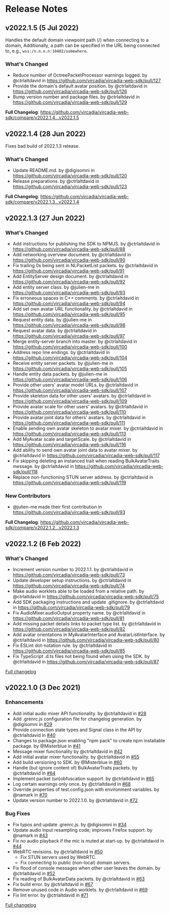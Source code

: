 # Release Notes

## v2022.1.5 (5 Jul 2022)

Handles the default domain viewpoint path (/) when connecting to a domain, Additionally, a path can be specified in the URL being connected to, e.g., `wss:/n.n.n.n:10402/somewhere`.

### What's Changed
* Reduce number of OctreePacketProcessor warnings logged. by @ctrlaltdavid in https://github.com/vircadia/vircadia-web-sdk/pull/127
* Provide the domain's default avatar position. by @ctrlaltdavid in https://github.com/vircadia/vircadia-web-sdk/pull/126
* Bump version number and package files. by @ctrlaltdavid in https://github.com/vircadia/vircadia-web-sdk/pull/129

**Full Changelog**: https://github.com/vircadia/vircadia-web-sdk/compare/v2022.1.4...v2022.1.5


## v2022.1.4 (28 Jun 2022)

Fixes bad build of 2022.1.3 release.

### What's Changed
* Update README.md. by @digisomni in https://github.com/vircadia/vircadia-web-sdk/pull/120
* Release preparations. by @ctrlaltdavid in https://github.com/vircadia/vircadia-web-sdk/pull/123

**Full Changelog**: https://github.com/vircadia/vircadia-web-sdk/compare/v2022.1.3...v2022.1.4


## v2022.1.3 (27 Jun 2022)

### What's Changed
* Add instructions for publishing the SDK to NPMJS. by @ctrlaltdavid in https://github.com/vircadia/vircadia-web-sdk/pull/88
* Add networking overview document. by @ctrlaltdavid in https://github.com/vircadia/vircadia-web-sdk/pull/90
* Fix trailing 0s being sent in NLPacketList packets. by @ctrlaltdavid in https://github.com/vircadia/vircadia-web-sdk/pull/91
* Add EntityServer design document. by @ctrlaltdavid in https://github.com/vircadia/vircadia-web-sdk/pull/92
* Add entity server class. by @julien-me in https://github.com/vircadia/vircadia-web-sdk/pull/93
* Fix erroneous spaces in C++ comments. by @ctrlaltdavid in https://github.com/vircadia/vircadia-web-sdk/pull/94
* Add set own avatar URL functionality. by @ctrlaltdavid in https://github.com/vircadia/vircadia-web-sdk/pull/95
* Request entity data. by @julien-me in https://github.com/vircadia/vircadia-web-sdk/pull/98
* Request avatar data. by @ctrlaltdavid in https://github.com/vircadia/vircadia-web-sdk/pull/97
* Merge entity-server branch into master. by @ctrlaltdavid in https://github.com/vircadia/vircadia-web-sdk/pull/100
* Address repo line endings. by @ctrlaltdavid in https://github.com/vircadia/vircadia-web-sdk/pull/104
* Receive entity server packets. by @julien-me in https://github.com/vircadia/vircadia-web-sdk/pull/105
* Handle entity data packets. by @julien-me in https://github.com/vircadia/vircadia-web-sdk/pull/106
* Provide other users' avatar model URLs. by @ctrlaltdavid in https://github.com/vircadia/vircadia-web-sdk/pull/107
* Provide skeleton data for other users' avatars. by @ctrlaltdavid in https://github.com/vircadia/vircadia-web-sdk/pull/109
* Provide avatar scale for other users' avatars. by @ctrlaltdavid in https://github.com/vircadia/vircadia-web-sdk/pull/110
* Provide avatar joint data for others' avatars. by @ctrlaltdavid in https://github.com/vircadia/vircadia-web-sdk/pull/111
* Enable sending own avatar skeleton to avatar mixer. by @ctrlaltdavid in https://github.com/vircadia/vircadia-web-sdk/pull/113
* Add MyAvatar scale and targetScale. by @ctrlaltdavid in https://github.com/vircadia/vircadia-web-sdk/pull/116
* Add ability to send own avatar joint data to avatar mixer. by @ctrlaltdavid in https://github.com/vircadia/vircadia-web-sdk/pull/117
* Fix skipping deleting an instanced trait when reading BulkAvatarTraits message. by @ctrlaltdavid in https://github.com/vircadia/vircadia-web-sdk/pull/118
* Replace non-functioning STUN server address. by @ctrlaltdavid in https://github.com/vircadia/vircadia-web-sdk/pull/119

### New Contributors
* @julien-me made their first contribution in https://github.com/vircadia/vircadia-web-sdk/pull/93

**Full Changelog**: https://github.com/vircadia/vircadia-web-sdk/compare/v2022.1.2...v2022.1.3

## v2022.1.2 (6 Feb 2022)

### What's Changed
* Increment version number to 2022.1.1. by @ctrlaltdavid in https://github.com/vircadia/vircadia-web-sdk/pull/73
* Update developer setup instructions. by @ctrlaltdavid in https://github.com/vircadia/vircadia-web-sdk/pull/74
* Make audio worklets able to be loaded from a relative path. by @ctrlaltdavid in https://github.com/vircadia/vircadia-web-sdk/pull/75
* Add SDK packaging instructions and update .gitignore. by @ctrlaltdavid in https://github.com/vircadia/vircadia-web-sdk/pull/79
* Fix AudioMixer.audioOutput property name. by @ctrlaltdavid in https://github.com/vircadia/vircadia-web-sdk/pull/81
* Add missing packet details links to packet type list. by @ctrlaltdavid in https://github.com/vircadia/vircadia-web-sdk/pull/82
* Add avatar orientations in MyAvatarInterface and AvatarListInterface. by @ctrlaltdavid in https://github.com/vircadia/vircadia-web-sdk/pull/80
* Fix ESLint dot-notation rule. by @ctrlaltdavid in https://github.com/vircadia/vircadia-web-sdk/pull/85
* Fix TypeScript .d.ts files not being found when using the SDK. by @ctrlaltdavid in https://github.com/vircadia/vircadia-web-sdk/pull/87

[Full changelog](https://github.com/vircadia/vircadia-web-sdk/compare/v2022.1.0...v2022.1.2)

## v2022.1.0 (3 Dec 2021)

### Enhancements
* Add initial audio mixer API functionality. by @ctrlaltdavid in [#28](https://github.com/vircadia/vircadia-web-sdk/pull/28)
* Add .grenrc.js configuration file for changelog generation. by @digisomni in [#29](https://github.com/vircadia/vircadia-web-sdk/pull/29)
* Provide connection state types and Signal class in the API by @ctrlaltdavid in [#40](https://github.com/vircadia/vircadia-web-sdk/pull/40)
* Changes to package.json enabling "npm pack" to create npm installable package. by @Misterblue in [#41](https://github.com/vircadia/vircadia-web-sdk/pull/41)
* Message mixer functionality by @ctrlaltdavid in [#42](https://github.com/vircadia/vircadia-web-sdk/pull/42)
* Add initial avatar mixer functionality. by @ctrlaltdavid in [#55](https://github.com/vircadia/vircadia-web-sdk/pull/55)
* Add build versioning to SDK. by @Misterblue in [#60](https://github.com/vircadia/vircadia-web-sdk/pull/60)
* Handle (but ignore content of) BulkAvatarTraits packets. by @ctrlaltdavid in [#64](https://github.com/vircadia/vircadia-web-sdk/pull/64)
* Implement packet (un)obfuscation support. by @ctrlaltdavid in [#65](https://github.com/vircadia/vircadia-web-sdk/pull/65)
* Log certain warnings only once. by @ctrlaltdavid in [#68](https://github.com/vircadia/vircadia-web-sdk/pull/68)
* Override properties of test.config.json with environment variables. by @namark in [#70](https://github.com/vircadia/vircadia-web-sdk/pull/70)
* Update version number to 2022.1.0. by @ctrlaltdavid in [#72](https://github.com/vircadia/vircadia-web-sdk/pull/72)

### Bug Fixes
* Fix typos and update .grenrc.js. by @digisomni in [#34](https://github.com/vircadia/vircadia-web-sdk/pull/34)
* Update audio input resampling code; improves Firefox support. by @namark in [#43](https://github.com/vircadia/vircadia-web-sdk/pull/43)
* Fix no audio playback if the mic is muted at start-up. by @ctrlaltdavid in [#44](https://github.com/vircadia/vircadia-web-sdk/pull/44)
* WebRTC revisions. by @ctrlaltdavid in [#50](https://github.com/vircadia/vircadia-web-sdk/pull/50)
  * Fix STUN servers used by WebRTC.
  * Fix connecting to public (non-local) domain servers.
* Fix flood of console messages when other user leaves the domain. by @ctrlaltdavid in [#52](https://github.com/vircadia/vircadia-web-sdk/pull/52)
* Fix reading of BulkAvatarData packets. by @ctrlaltdavid in [#63](https://github.com/vircadia/vircadia-web-sdk/pull/63)
* Fix build error. by @ctrlaltdavid in [#67](https://github.com/vircadia/vircadia-web-sdk/pull/67)
* Remove unused code in Audio worklets. by @ctrlaltdavid in [#69](https://github.com/vircadia/vircadia-web-sdk/pull/69)
* Fix lint error. by @ctrlaltdavid in [#71](https://github.com/vircadia/vircadia-web-sdk/pull/71)

[Full changelog](https://github.com/vircadia/vircadia-web-sdk/compare/v0.0.1...v2022.1.0)
